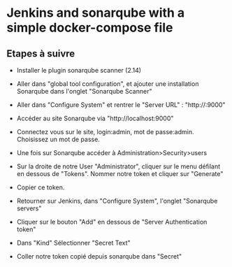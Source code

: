 # Jenkins and sonarqube with a simple docker-compose file

## Etapes à suivre

- Installer le plugin sonarqube scanner (2.14)

- Aller dans "global tool configuration", et ajouter une installation Sonarqube dans l'onglet "Sonarqube Scanner"

- Aller dans "Configure System" et rentrer le "Server URL" : "http://<service-name>:9000"

- Accéder au site Sonarqube via "http://localhost:9000"

- Connectez vous sur le site, login:admin, mot de passe:admin. Choisissez un mot de passe.

- Une fois sur Sonarqube accéder à Administration>Security>users

- Sur la droite de notre User "Administrator", cliquer sur le menu défilant en dessous de "Tokens". Nommer notre token et cliquer sur "Generate"

- Copier ce token.

- Retourner sur Jenkins, dans "Configure System", l'onglet "Sonarqube servers"

- Cliquer sur le bouton "Add" en dessous de "Server Authentication token"

- Dans "Kind" Sélectionner "Secret Text"

- Coller notre token copié depuis sonarqube dans "Secret"